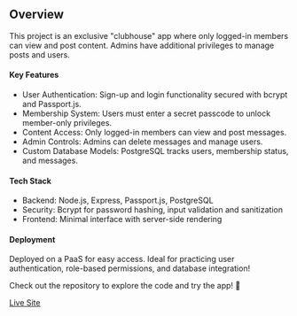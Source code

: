 <h2>Overview</h2>
<p>This project is an exclusive "clubhouse" app where only logged-in members can view and post content. Admins have additional privileges to manage posts and users.</p>

<h4>Key Features</h4>
<ul>
   <li>User Authentication: Sign-up and login functionality secured with bcrypt and Passport.js.</li>
    <li>Membership System: Users must enter a secret passcode to unlock member-only privileges.</li>
    <li>Content Access: Only logged-in members can view and post messages.</li>
    <li>Admin Controls: Admins can delete messages and manage users.</li>
    <li>Custom Database Models: PostgreSQL tracks users, membership status, and messages.</li>
</ul>
<h4>Tech Stack</h4>
<ul>
    <li>Backend: Node.js, Express, Passport.js, PostgreSQL</li>
    <li>Security: Bcrypt for password hashing, input validation and sanitization</li>
    <li>Frontend: Minimal interface with server-side rendering</li>
</ul>
<h4>Deployment</h4>
<p>
    Deployed on a PaaS for easy access. Ideal for practicing user authentication, role-based permissions, and database integration!</p>
<p>Check out the repository to explore the code and try the app! 🚀</p>
<a href="https://members-only-t2xa.onrender.com/">Live Site</a>
